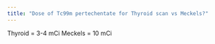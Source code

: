 ```yaml
---
title: "Dose of Tc99m pertechentate for Thyroid scan vs Meckels?"
---
```

Thyroid = 3-4 mCi
Meckels = 10 mCi

